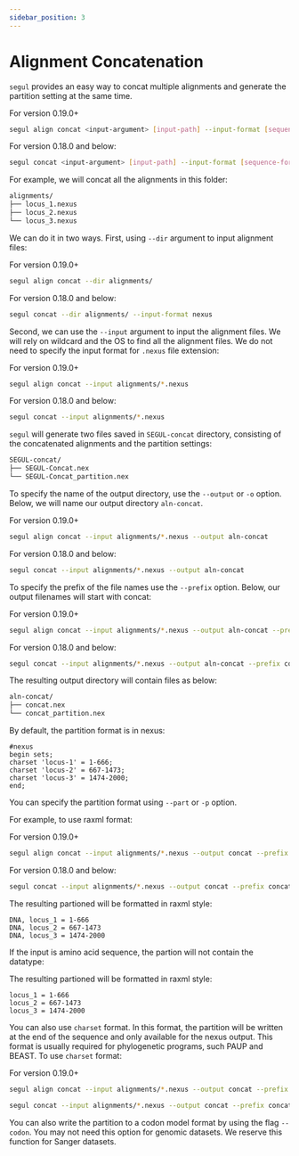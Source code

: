 ```yaml
---
sidebar_position: 3
---
```

# Alignment Concatenation

`segul` provides an easy way to concat multiple alignments and generate the partition setting at the same time.

For version 0.19.0+

```Bash
segul align concat <input-argument> [input-path] --input-format [sequence-format]
```

For version 0.18.0 and below:

```Bash
segul concat <input-argument> [input-path] --input-format [sequence-format]
```

For example, we will concat all the alignments in this folder:

```Bash
alignments/
├── locus_1.nexus
├── locus_2.nexus
└── locus_3.nexus
```

We can do it in two ways. First, using `--dir` argument to input alignment files:

For version 0.19.0+

```Bash
segul align concat --dir alignments/
```

For version 0.18.0 and below:

```Bash
segul concat --dir alignments/ --input-format nexus
```

Second, we can use the `--input` argument to input the alignment files. We will rely on wildcard and the OS to find all the alignment files. We do not need to specify the input format for `.nexus` file extension:

For version 0.19.0+

```Bash
segul align concat --input alignments/*.nexus
```

For version 0.18.0 and below:

```Bash
segul concat --input alignments/*.nexus
```

`segul` will generate two files saved in `SEGUL-concat` directory, consisting of the concatenated alignments and the partition settings:

```Bash
SEGUL-concat/
├── SEGUL-Concat.nex
└── SEGUL-Concat_partition.nex
```

To specify the name of the output directory, use the `--output` or `-o` option. Below, we will name our output directory `aln-concat`.

For version 0.19.0+

```Bash
segul align concat --input alignments/*.nexus --output aln-concat
```

For version 0.18.0 and below:

```Bash
segul concat --input alignments/*.nexus --output aln-concat
```

To specify the prefix of the file names use the `--prefix` option. Below, our output filenames will start with concat:

For version 0.19.0+

```Bash
segul align concat --input alignments/*.nexus --output aln-concat --prefix concat
```

For version 0.18.0 and below:

```Bash
segul concat --input alignments/*.nexus --output aln-concat --prefix concat
```

The resulting output directory will contain files as below:

```Bash
aln-concat/
├── concat.nex
└── concat_partition.nex
```

By default, the partition format is in nexus:

```Text
#nexus
begin sets;
charset 'locus-1' = 1-666;
charset 'locus-2' = 667-1473;
charset 'locus-3' = 1474-2000;
end;
```

You can specify the partition format using `--part` or `-p` option.

For example, to use raxml format:

For version 0.19.0+

```Bash
segul align concat --input alignments/*.nexus --output concat --prefix concat --part raxml
```

For version 0.18.0 and below:

```Bash
segul concat --input alignments/*.nexus --output concat --prefix concat --part raxml
```

The resulting partioned will be formatted in raxml style:

```Text
DNA, locus_1 = 1-666
DNA, locus_2 = 667-1473
DNA, locus_3 = 1474-2000
```

If the input is amino acid sequence, the partion will not contain the datatype:

The resulting partioned will be formatted in raxml style:

```Text
locus_1 = 1-666
locus_2 = 667-1473
locus_3 = 1474-2000
```

You can also use `charset` format. In this format, the partition will be written at the end of the sequence and only available for the nexus output. This format is usually required for phylogenetic programs, such PAUP and BEAST. To use `charset` format:

For version 0.19.0+

```Bash
segul align concat --input alignments/*.nexus --output concat --prefix concat --part charset
```

```Bash
segul concat --input alignments/*.nexus --output concat --prefix concat --part charset
```

You can also write the partition to a codon model format by using the flag `--codon`. You may not need this option for genomic datasets. We reserve this function for Sanger datasets.
